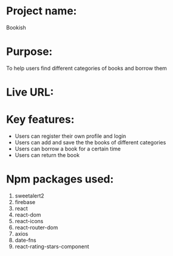 # Project name:
Bookish

# Purpose:
To help users find different categories of books and borrow them

# Live URL:


# Key features:
- Users can register their own profile and login
- Users can add and save the the books of different categories
- Users can borrow a book for a certain time 
- Users can return the book

# Npm packages used:
1. sweetalert2
2. firebase
3. react
4. react-dom
5. react-icons
6. react-router-dom
7. axios
8. date-fns
9. react-rating-stars-component
